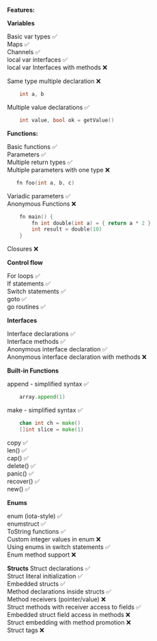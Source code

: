 **Features:**

**Variables**

  Basic var types ✅  
  Maps ✅  
  Channels ✅  
  local var interfaces ✅  
  local var Interfaces with methods ❌  
  
  Same type multiple declaration ❌  
  ```go
      int a, b
  ```
  Multiple value declarations ✅  
  ```go
      int value, bool ok = getValue()
  ```

**Functions:**

  Basic functions ✅   
  Parameters ✅  
  Multiple return types ✅  
  Multiple parameters with one type ❌  
  ```go
     fn foo(int a, b, c)
  ```
  Variadic parameters ✅  
  Anonymous Functions ❌  
  ```go
      fn main() {
          fn int double(int a) = { return a * 2 }
          int result = double(10)
      }
  ```
  Closures ❌ 

**Control flow**

  For loops ✅  
  If statements ✅  
  Switch statements ✅  
  goto ✅  
  go routines ✅

**Interfaces**

  Interface declarations ✅  
  Interface methods ✅  
  Anonymous interface declaration ✅  
  Anonymous interface declaration with methods ❌  

**Built-in Functions**

append - simplified syntax ✅  
```go
    array.append(1)
```
make - simplified syntax ✅  
```go
    chan int ch = make()
    []int slice = make(1)
```
copy ✅    
len() ✅  
cap() ✅  
delete() ✅  
panic() ✅  
recover() ✅  
new() ✅    

**Enums**  

enum (iota-style) ✅  
enumstruct ✅  
ToString functions ✅  
Custom integer values in enum ❌  
Using enums in switch statements ✅  
Enum method support ❌  

**Structs** 
Struct declarations ✅  
Struct literal initialization ✅  
Embedded structs ✅  
Method declarations inside structs ✅  
Method receivers (pointer/value) ❌  
Struct methods with receiver access to fields ✅  
Embedded struct field access in methods ❌  
Struct embedding with method promotion ❌  
Struct tags ❌  
